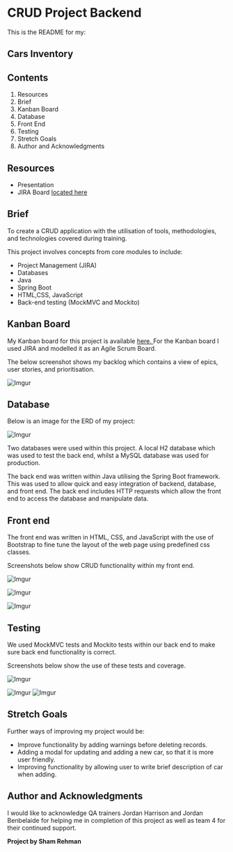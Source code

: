 # **CRUD Project Backend**

This is the README for my:

## **Cars Inventory**

## **Contents**

1. Resources
2. Brief
3. Kanban Board
4. Database
5. Front End
6. Testing
7. Stretch Goals
8. Author and Acknowledgments

## **Resources**

* Presentation
* JIRA Board [located here](https://learnjira12345.atlassian.net/jira/software/projects/SA/boards/3)

## **Brief**

To create a CRUD application with the utilisation of tools, methodologies, and technologies covered during training.

This project involves concepts from core modules to include:

* Project Management (JIRA)
* Databases
* Java
* Spring Boot
* HTML,CSS, JavaScript
* Back-end testing (MockMVC and Mockito)

## **Kanban Board**

My Kanban board for this project is available [here. ](https://learnjira12345.atlassian.net/jira/software/projects/SA/boards/3)For the Kanban board I used JIRA and modelled it as an Agile Scrum Board.

The below screenshot shows my backlog which contains a view of epics, user stories, and prioritisation.

![Imgur](https://i.imgur.com/WYYg6z5.jpg)

## **Database**

Below is an image for the ERD of my project:

![Imgur](https://i.imgur.com/nBC0lyS.jpg)

Two databases were used within this project. A local H2 database which was used to test the back end, whilst a MySQL database was used for production.

The back end was written within Java utilising the Spring Boot framework. This was used to allow quick and easy integration of backend, database, and front end. The back end includes HTTP requests which allow the front end to access the database and manipulate data.

## **Front end**

The front end was written in HTML, CSS, and JavaScript with the use of Bootstrap to fine tune the layout of the web page using predefined css classes. 

Screenshots below show CRUD functionality within my front end.

![Imgur](https://i.imgur.com/tJyqdEk.jpg)

![Imgur](https://i.imgur.com/2dg2ucn.jpg)

![Imgur](https://i.imgur.com/FeRj6Yc.jpg)

## **Testing**

We used MockMVC tests and Mockito tests within our back end to make sure back end functionality is correct.

Screenshots below show the use of these tests and coverage.

![Imgur](https://i.imgur.com/qHE1xhp.jpg)

![Imgur](https://i.imgur.com/3Y3egQQ.jpg)
![Imgur](https://i.imgur.com/aYrMqSS.jpg)

## **Stretch Goals**

Further ways of improving my project would be:

* Improve functionality by adding warnings before deleting records.
* Adding a modal for updating and adding a new car, so that it is more user friendly.
* Improving functionality by allowing user to write brief description of car when adding.

## **Author and Acknowledgments**

I would like to acknowledge QA trainers Jordan Harrison and Jordan Benbelaide for helping me in completion of this project as well as team 4 for their continued support.

**Project by Sham Rehman**





